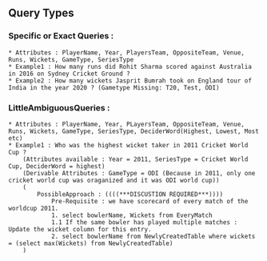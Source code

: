 ## Query Types
### Specific or Exact Queries :
    * Attributes : PlayerName, Year, PlayersTeam, OppositeTeam, Venue, Runs, Wickets, GameType, SeriesType
    * Example1 : How many runs did Rohit Sharma scored against Australia in 2016 on Sydney Cricket Ground ?
    * Example2 : How many wickets Jasprit Bumrah took on England tour of India in the year 2020 ? (Gametype Missing: T20, Test, ODI)

### LittleAmbiguousQueries : 
    * Attributes : PlayerName, Year, PLayersTeam, OppositeTeam, Venue, Runs, Wickets, GameType, SeriesType, DeciderWord(Highest, Lowest, Most etc)
    * Example1 : Who was the highest wicket taker in 2011 Cricket World Cup ?
        (Attributes available : Year = 2011, SeriesType = Cricket World Cup, DeciderWord = highest)
        (Derivable Attributes : GameType = ODI (Because in 2011, only one cricket world cup was oraganized and it was ODI world cup))
        (
            PossibleApproach : ((((***DISCUSTION REQUIRED***))))
                Pre-Requisite : we have scorecard of every match of the worldcup 2011. 
                1. select bowlerName, Wickets from EveryMatch
                1.1 If the same bowler has played multiple matches : Update the wicket column for this entry.
                2. select bowlerName from NewlyCreatedTable where wickets = (select max(Wickets) from NewlyCreatedTable)            
        )